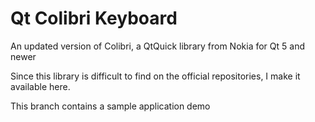 # Qt Colibri Keyboard

An updated version of Colibri, a QtQuick library from Nokia for Qt 5 and newer

Since this library is difficult to find on the official repositories, I make it available here.

This branch contains a sample application demo
